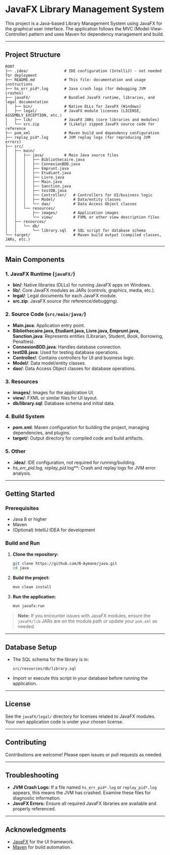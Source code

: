 # JavaFX Library Management System

This project is a Java-based Library Management System using JavaFX for the graphical user interface. The application follows the MVC (Model-View-Controller) pattern and uses Maven for dependency management and build.

---

## Project Structure

```
ROOT
├── .idea/                # IDE configuration (IntelliJ) - not needed for deployment
├── README.md             # This file: documentation and usage instructions
├── hs_err_pid*.log       # Java crash logs (for debugging JVM crashes)
├── javaFX/               # Bundled JavaFX runtime, libraries, and legal documentation
│   ├── bin/              # Native DLLs for JavaFX (Windows)
│   ├── legal/            # JavaFX module licenses (LICENSE, ASSEMBLY_EXCEPTION, etc.)
│   ├── lib/              # JavaFX JARs (core libraries and modules)
│   └── src.zip           # (Likely) zipped JavaFX source code for reference
├── pom.xml               # Maven build and dependency configuration
├── replay_pid*.log       # JVM replay logs (for reproducing JVM errors)
├── src/
│   ├── main/
│   │   ├── java/         # Main Java source files
│   │   │   ├── Bibliothecaire.java
│   │   │   ├── ConnexionBDD.java
│   │   │   ├── Emprunt.java
│   │   │   ├── Etudiant.java
│   │   │   ├── Livre.java
│   │   │   ├── Main.java
│   │   │   ├── Sanction.java
│   │   │   ├── testDB.java
│   │   │   ├── Controller/   # Controllers for UI/business logic
│   │   │   ├── Model/        # Data/entity classes
│   │   │   └── dao/          # Data Access Object classes
│   │   └── resources/
│   │       ├── images/       # Application images
│   │       └── view/         # FXML or other view description files
│   ├── resources/
│   │   └── db/
│   │       └── library.sql   # SQL script for database schema
└── target/                   # Maven build output (compiled classes, JARs, etc.)
```

---

## Main Components

### 1. JavaFX Runtime (`javaFX/`)
- **bin/**: Native libraries (DLLs) for running JavaFX apps on Windows.
- **lib/**: Core JavaFX modules as JARs (controls, graphics, media, etc.).
- **legal/**: Legal documents for each JavaFX module.
- **src.zip**: JavaFX source (for reference/debugging).

### 2. Source Code (`src/main/java/`)
- **Main.java**: Application entry point.
- **Bibliothecaire.java, Etudiant.java, Livre.java, Emprunt.java, Sanction.java**: Represents entities (Librarian, Student, Book, Borrowing, Penalties).
- **ConnexionBDD.java**: Handles database connection.
- **testDB.java**: Used for testing database operations.
- **Controller/**: Contains controllers for UI and business logic.
- **Model/**: Data model/entity classes.
- **dao/**: Data Access Object classes for database operations.

### 3. Resources
- **images/**: Images for the application UI.
- **view/**: FXML or similar files for UI layout.
- **db/library.sql**: Database schema and initial data.

### 4. Build System
- **pom.xml**: Maven configuration for building the project, managing dependencies, and plugins.
- **target/**: Output directory for compiled code and build artifacts.

### 5. Other
- **.idea/**: IDE configuration, not required for running/building.
- **hs_err_pid*.log, replay_pid*.log**: Crash and replay logs for JVM error analysis.

---

## Getting Started

### Prerequisites
- Java 8 or higher
- Maven
- (Optional) IntelliJ IDEA for development

### Build and Run

1. **Clone the repository:**
   ```sh
   git clone https://github.com/N-Aymane/java.git
   cd java
   ```

2. **Build the project:**
   ```sh
   mvn clean install
   ```

3. **Run the application:**
   ```sh
   mvn javafx:run
   ```

> **Note:** If you encounter issues with JavaFX modules, ensure the `javaFX/lib` JARs are on the module path or update your `pom.xml` as needed.

---

## Database Setup

- The SQL schema for the library is in:
  ```
  src/resources/db/library.sql
  ```
- Import or execute this script in your database before running the application.

---

## License

See the `javaFX/legal/` directory for licenses related to JavaFX modules.
Your own application code is under your chosen license.

---

## Contributing

Contributions are welcome! Please open issues or pull requests as needed.

---

## Troubleshooting

- **JVM Crash Logs:** If a file named `hs_err_pid*.log` or `replay_pid*.log` appears, this means the JVM has crashed. Examine these files for diagnostic information.
- **JavaFX Errors:** Ensure all required JavaFX libraries are available and properly referenced.

---

## Acknowledgments

- [JavaFX](https://openjfx.io/) for the UI framework.
- [Maven](https://maven.apache.org/) for build automation.

